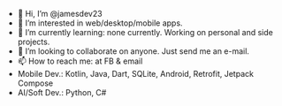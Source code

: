 - 👋 Hi, I’m @jamesdev23
- 👀 I’m interested in web/desktop/mobile apps.
- 🌱 I’m currently learning: none currently. Working on personal and side projects.
- 💞️ I’m looking to collaborate on anyone. Just send me an e-mail.
- 📫 How to reach me: at FB & email
- Mobile Dev.: Kotlin, Java, Dart, SQLite, Android, Retrofit, Jetpack Compose
- AI/Soft Dev.: Python, C#


<!---
jamesdev23/jamesdev23 is a ✨ special ✨ repository because its `README.md` (this file) appears on your GitHub profile.
You can click the Preview link to take a look at your changes.
--->
